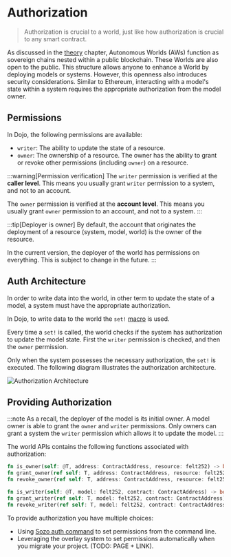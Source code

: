# Authorization

> Authorization is crucial to a world, just like how authorization is crucial to any smart contract.

As discussed in the [theory](/theory/autonomous-worlds.md) chapter, Autonomous Worlds (AWs) function as sovereign chains nested within a public blockchain. These Worlds are also open to the public. This structure allows anyone to enhance a World by deploying models or systems. However, this openness also introduces security considerations. Similar to Ethereum, interacting with a model's state within a system requires the appropriate authorization from the model owner.

## Permissions

In Dojo, the following permissions are available:

-   `writer`: The ability to update the state of a resource.
-   `owner`: The ownership of a resource. The owner has the ability to grant or revoke other permissions (including `owner`) on a resource.

:::warning[Permission verification]
The `writer` permission is verified at the **caller level**. This means you usually grant `writer` permission to a system, and not to an account.

The `owner` permission is verified at the **account level**. This means you usually grant `owner` permission to an account, and not to a system.
:::

:::tip[Deployer is owner]
By default, the account that originates the deployment of a resource (system, model, world) is the owner of the resource.

In the current version, the deployer of the world has permissions on everything. This is subject to change in the future.
:::

## Auth Architecture

In order to write data into the world, in other term to update the state of a model, a system must have the appropriate authorization.

In Dojo, to write data to the world the `set!` [macro](/framework/world/api.md) is used.

Every time a `set!` is called, the world checks if the system has authorization to update the model state. First the `writer` permission is checked, and then the `owner` permission.

Only when the system possesses the necessary authorization, the `set!` is executed. The following diagram illustrates the authorization architecture.

![Authorization Architecture](/dojo-auth.png)

## Providing Authorization

:::note
As a recall, the deployer of the model is its initial owner. A model owner is able to grant the `owner` and `writer` permissions. Only owners can grant a system the `writer` permission which allows it to update the model.
:::

The world APIs contains the following functions associated with authorization:

```rust
fn is_owner(self: @T, address: ContractAddress, resource: felt252) -> bool;
fn grant_owner(ref self: T, address: ContractAddress, resource: felt252);
fn revoke_owner(ref self: T, address: ContractAddress, resource: felt252);

fn is_writer(self: @T, model: felt252, contract: ContractAddress) -> bool;
fn grant_writer(ref self: T, model: felt252, contract: ContractAddress);
fn revoke_writer(ref self: T, model: felt252, contract: ContractAddress);
```

To provide authorization you have multiple choices:

-   Using [Sozo auth command](/toolchain/sozo/world-commands/auth.mdx) to set permissions from the command line.
-   Leveraging the overlay system to set permissions automatically when you migrate your project. (TODO: PAGE + LINK).

